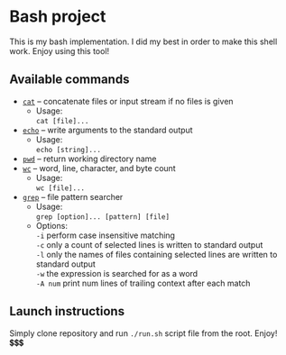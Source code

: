 # Bash project

This is my bash implementation. I did my best in order to make this shell work. Enjoy using this tool!

## Available commands

* [`cat`](src/ru/itmo/sd/bash/res/commands/CatCommand.java) – concatenate files or input stream if no files is given
    * Usage:  
      `cat [file]...`
* [`echo`](src/ru/itmo/sd/bash/res/commands/EchoCommand.java) – write arguments to the standard output
    * Usage:  
      `echo [string]...`
* [`pwd`](src/ru/itmo/sd/bash/res/commands/PwdCommand.java) – return working directory name
* [`wc`](src/ru/itmo/sd/bash/res/commands/WcCommand.java) – word, line, character, and byte count
    * Usage:  
      `wc [file]...`
* [`grep`](src/ru/itmo/sd/bash/res/commands/GrepCommand.java) – file pattern searcher
    * Usage:  
      `grep [option]... [pattern] [file]`
    * Options:  
      `-i`  perform case insensitive matching  
      `-c`  only a count of selected lines is written to standard output  
      `-l`  only the names of files containing selected lines are written to standard output  
      `-w`  the expression is searched for as a word   
      `-A num`  print num lines of trailing context after each match  
## Launch instructions
Simply clone repository and run `./run.sh` script file from the root. Enjoy! 💲💲💲
